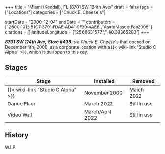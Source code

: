 +++
title = "Miami (Kendall), FL (8701 SW 124th Ave)"
draft = false
tags = ["Locations"]
categories = ["Chuck E. Cheese's"]


startDate = "2000-12-04"
endDate = ""
contributors = ["2600:1012:B1C7:3791:FDAE:AD41:9F39:4AE6","AstridMascotFan2005"]
citations = []
latitudeLongitude = ["25.68631577","-80.39365283"]
+++

***8701 SW 124th Ave,*** ***Store #438*** is a *Chuck E. Cheese's* that opened on December 4th, 2000, as a corporate location with a {{< wiki-link "Studio C Alpha" >}}, which is still open to this day.

## Stages

| Stage                                    | Installed        | Removed      |
|------------------------------------------|------------------|--------------|
| {{< wiki-link "Studio C Alpha" >}} | November 2000    | March 2022   |
| Dance Floor                              | March 2022       | Still in use |
| Video Wall                               | March/April 2022 | Still in use |

## History

W.I.P